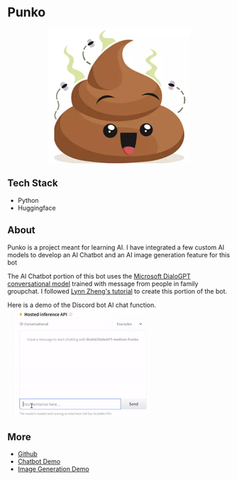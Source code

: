 # Punko

<div align="center">
  <img src="./images/poo.png" alt="Punko Image" width="320">
</div>

## Tech Stack
- Python
- Huggingface


## About
Punko is a project meant for learning AI. I have integrated a few custom AI models to develop an AI Chatbot and an AI image generation feature for this bot

The AI Chatbot portion of this bot uses the [Microsoft DialoGPT conversational model](https://huggingface.co/microsoft/DialoGPT-medium) trained with message from people in family groupchat. I followed [Lynn Zheng's tutorial](https://www.freecodecamp.org/news/discord-ai-chatbot/) to create this portion of the bot.

Here is a demo of the Discord bot AI chat function.
<img src="./images/huggingface.gif" alt="AI model example" width=320>

## More
- [Github](https://github.com/BiaDd/Punko)
- [Chatbot Demo](https://huggingface.co/BiaDd/DialoGPT-medium-Punko)
- [Image Generation Demo](https://huggingface.co/BiaDd/Dreambooth-Punko)